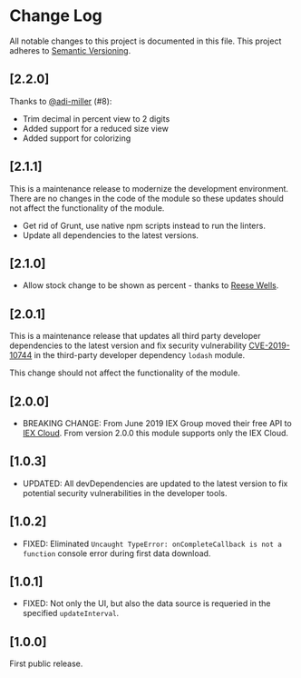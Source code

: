 # Change Log

All notable changes to this project is documented in this file.
This project adheres to [Semantic Versioning](http://semver.org/).

## [2.2.0]

Thanks to [@adi-miller](https://github.com/adi-miller) (#8):
- Trim decimal in percent view to 2 digits
- Added support for a reduced size view
- Added support for colorizing

## [2.1.1]

This is a maintenance release to modernize the development environment. There are no changes in the code of the module so these updates should not affect the functionality of the module.
- Get rid of Grunt, use native npm scripts instead to run the linters.
- Update all dependencies to the latest versions.

## [2.1.0]

- Allow stock change to be shown as percent - thanks to [Reese Wells](https://github.com/ducoterra).

## [2.0.1]

This is a maintenance release that updates all third party developer dependencies to the latest version and fix security vulnerability [CVE-2019-10744](https://github.com/lodash/lodash/pull/4336) in the third-party developer dependency `lodash` module.

This change should not affect the functionality of the module.

## [2.0.0]

- BREAKING CHANGE: From June 2019 IEX Group moved their free API to [IEX Cloud](https://iextrading.com/developer/). From version 2.0.0 this module supports only the IEX Cloud.

## [1.0.3]

- UPDATED: All devDependencies are updated to the latest version to fix potential security vulnerabilities in the developer tools.

## [1.0.2]

- FIXED: Eliminated `Uncaught TypeError: onCompleteCallback is not a function` console error during first data download.

## [1.0.1]

- FIXED: Not only the UI, but also the data source is requeried in the specified `updateInterval`.

## [1.0.0]

First public release.
